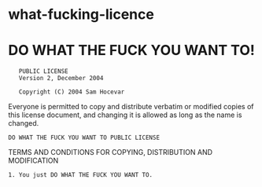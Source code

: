 what-fucking-licence
====================

DO WHAT THE FUCK YOU WANT TO!
=============================

       PUBLIC LICENSE
       Version 2, December 2004

       Copyright (C) 2004 Sam Hocevar  

Everyone is permitted to copy and distribute verbatim or modified
 copies of this license document, and changing it is allowed as long
 as the name is changed.

    DO WHAT THE FUCK YOU WANT TO PUBLIC LICENSE
   TERMS AND CONDITIONS FOR COPYING, DISTRIBUTION AND MODIFICATION

    1. You just DO WHAT THE FUCK YOU WANT TO.
